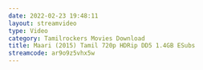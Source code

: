 ```yaml
---
date: 2022-02-23 19:48:11
layout: streamvideo
type: Video
category: Tamilrockers Movies Download
title: Maari (2015) Tamil 720p HDRip DD5 1.4GB ESubs
streamcode: ar9o9z5vhx5w
---
```

